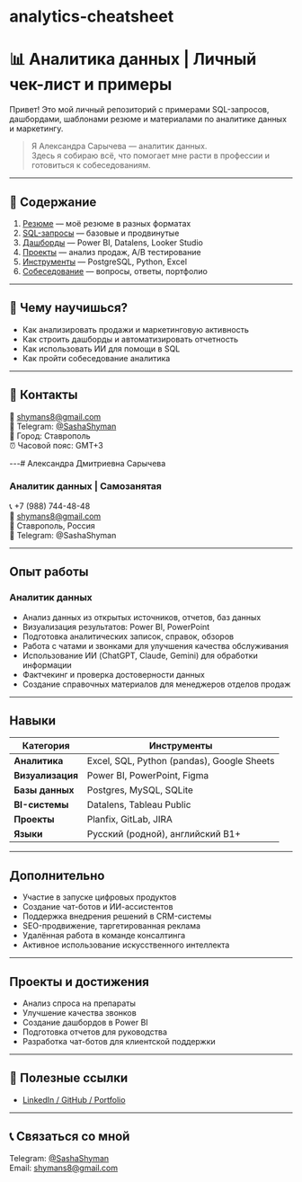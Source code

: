 # analytics-cheatsheet
# 📊 Аналитика данных | Личный чек-лист и примеры

Привет! Это мой личный репозиторий с примерами SQL-запросов, дашбордами, шаблонами резюме и материалами по аналитике данных и маркетингу.

> Я Александра Сарычева — аналитик данных.  
> Здесь я собираю всё, что помогает мне расти в профессии и готовиться к собеседованиям.

---

## 📁 Содержание

1. [Резюме](resume/) — моё резюме в разных форматах
2. [SQL-запросы](sql-queries/) — базовые и продвинутые
3. [Дашборды](dashboards/) — Power BI, Datalens, Looker Studio
4. [Проекты](projects/) — анализ продаж, A/B тестирование
5. [Инструменты](tools/) — PostgreSQL, Python, Excel
6. [Собеседование](career/) — вопросы, ответы, портфолио

---

## 🎯 Чему научишься?

- Как анализировать продажи и маркетинговую активность
- Как строить дашборды и автоматизировать отчетность
- Как использовать ИИ для помощи в SQL
- Как пройти собеседование аналитика

---

## 💬 Контакты

📧 [shymans8@gmail.com](mailto:shymans8@gmail.com)  
📱 Telegram: [@SashaShyman](https://t.me/SashaShyman)  
📍 Город: Ставрополь  
⏰ Часовой пояс: GMT+3  

---# Александра Дмитриевна Сарычева  
### Аналитик данных | Самозанятая

📞 +7 (988) 744-48-48  
📧 shymans8@gmail.com  
📍 Ставрополь, Россия  
💬 Telegram: @SashaShyman  

---

## Опыт работы

###  Аналитик данных  
- Анализ данных из открытых источников, отчетов, баз данных  
- Визуализация результатов: Power BI, PowerPoint  
- Подготовка аналитических записок, справок, обзоров  
- Работа с чатами и звонками для улучшения качества обслуживания  
- Использование ИИ (ChatGPT, Claude, Gemini) для обработки информации  
- Фактчекинг и проверка достоверности данных  
- Создание справочных материалов для менеджеров отделов продаж

---

## Навыки

| Категория         | Инструменты |
|------------------|------------|
| **Аналитика**     | Excel, SQL, Python (pandas), Google Sheets |
| **Визуализация**  | Power BI, PowerPoint, Figma |
| **Базы данных**  | Postgres, MySQL, SQLite |
| **BI-системы**    | Datalens, Tableau Public |
| **Проекты**       | Planfix, GitLab, JIRA |
| **Языки**        | Русский (родной), английский B1+

---


## Дополнительно

- Участие в запуске цифровых продуктов  
- Создание чат-ботов и ИИ-ассистентов  
- Поддержка внедрения решений в CRM-системы  
- SEO-продвижение, таргетированная реклама  
- Удалённая работа в команде консалтинга  
- Активное использование искусственного интеллекта

---

## Проекты и достижения

- Анализ спроса на препараты  
- Улучшение качества звонков  
- Создание дашбордов в Power BI  
- Подготовка отчетов для руководства  
- Разработка чат-ботов для клиентской поддержки

---

## 🔗 Полезные ссылки

- [LinkedIn / GitHub / Portfolio]()

---

## 📞 Связаться со мной

Telegram: [@SashaShyman](https://t.me/SashaShyman)  
Email: [shymans8@gmail.com](mailto:shymans8@gmail.com)
